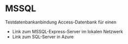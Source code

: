 # MSSQL
Testdatenbankanbindung
Access-Datenbank für einen
- Link zum MSSQL-Express-Server im lokalen Netzwerk
- Link zum SQL-Server in Azure
